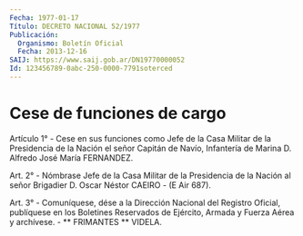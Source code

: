 ```yaml
---
Fecha: 1977-01-17
Título: DECRETO NACIONAL 52/1977
Publicación:
  Organismo: Boletín Oficial
  Fecha: 2013-12-16
SAIJ: https://www.saij.gob.ar/DN19770000052
Id: 123456789-0abc-250-0000-7791soterced
---
```

# Cese de funciones de cargo

<a id="1"></a>
Artículo 1° - Cese en sus funciones como Jefe de la Casa Militar de la Presidencia de la Nación el señor Capitán de Navío, Infantería de Marina D. Alfredo José María FERNANDEZ.

<a id="2"></a>
Art. 2° - Nómbrase Jefe de la Casa Militar de la Presidencia de la Nación al señor Brigadier D. Oscar Néstor CAEIRO - (E Air 687).

<a id="3"></a>
Art. 3° - Comuníquese, dése a la Dirección Nacional del Registro Oficial, publíquese en los Boletines Reservados de Ejército, Armada y Fuerza Aérea y archívese. - ** FRIMANTES ** VIDELA.